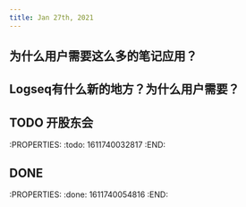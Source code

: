 ```yaml
---
title: Jan 27th, 2021
---
```


## 为什么用户需要这么多的笔记应用？
## Logseq有什么新的地方？为什么用户需要？
## TODO 开股东会
:PROPERTIES:
:todo: 1611740032817
:END:
## DONE 
:PROPERTIES:
:done: 1611740054816
:END:
